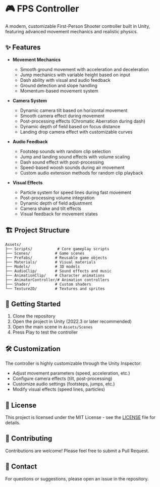 # 🎮 FPS Controller

A modern, customizable First-Person Shooter controller built in Unity, featuring advanced movement mechanics and realistic physics.

## ✨ Features

- **Movement Mechanics**
  - Smooth ground movement with acceleration and deceleration
  - Jump mechanics with variable height based on input
  - Dash ability with visual and audio feedback
  - Ground detection and slope handling
  - Momentum-based movement system

- **Camera System**
  - Dynamic camera tilt based on horizontal movement
  - Smooth camera  effect during movement
  - Post-processing effects (Chromatic Aberration during dash)
  - Dynamic depth of field based on focus distance
  - Landing drop camera effect with customizable curves

- **Audio Feedback**
  - Footstep sounds with random clip selection
  - Jump and landing sound effects with volume scaling
  - Dash sound effect with post-processing
  - Speed-based woosh sounds during air movement
  - Custom audio extension methods for random clip playback

- **Visual Effects**
  - Particle system for speed lines during fast movement
  - Post-processing volume integration
  - Dynamic depth of field adjustment
  - Camera shake and tilt effects
  - Visual feedback for movement states

## 🏗️ Project Structure

```
Assets/
├── Scripts/           # Core gameplay scripts
├── Scenes/           # Game scenes
├── Prefabs/          # Reusable game objects
├── Materials/        # Visual materials
├── Models/           # 3D models
├── AudioClip/        # Sound effects and music
├── AnimationClip/    # Character animations
├── AnimatorController/# Animation controllers
├── Shader/           # Custom shaders
└── Texture2D/        # Textures and sprites
```

## 🚀 Getting Started

1. Clone the repository
2. Open the project in Unity (2022.3 or later recommended)
3. Open the main scene in `Assets/Scenes`
4. Press Play to test the controller

## 🛠️ Customization

The controller is highly customizable through the Unity Inspector:
- Adjust movement parameters (speed, acceleration, etc.)
- Configure camera effects (tilt, post-processing)
- Customize audio settings (footsteps, jumps, etc.)
- Modify visual effects (speed lines, particles)

## 📝 License

This project is licensed under the MIT License - see the [LICENSE](LICENSE) file for details.

## 🤝 Contributing

Contributions are welcome! Please feel free to submit a Pull Request.

## 📧 Contact

For questions or suggestions, please open an issue in the repository. 

